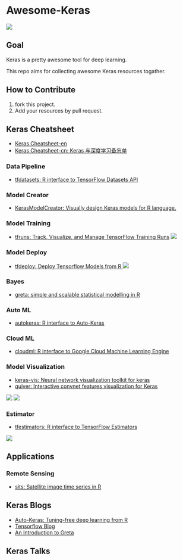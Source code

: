 
# Awesome-Keras

![](https://camo.githubusercontent.com/1997c7e760b163a61aba3a2c98f21be8c524be29/68747470733a2f2f617765736f6d652e72652f62616467652e737667)

## Goal

Keras is a pretty awesome tool for deep learning.

This repo aims for collecting awesome Keras resources togather.

## How to Contribute

1. fork this project.
2. Add your resources by pull request.

## Keras Cheatsheet

+ [Keras Cheatsheet-en](https://github.com/harryprince/cheatsheets/blob/master/keras.pdf)
+ [Keras Cheatsheet-cn: Keras 与深度学习备忘单](https://github.com/harryprince/cheatsheets/raw/master/translations/chinese/keras-cheatsheet_zh_CN.pdf)

### Data Pipeline

+ [tfdatasets: R interface to TensorFlow Datasets API](https://github.com/rstudio/tfdatasets)

### Model Creator

+ [KerasModelCreator: Visually design Keras models for R language.](https://github.com/jcrodriguez1989/KerasModelCreator)

### Model Training

+ [tfruns: Track, Visualize, and Manage TensorFlow Training Runs](https://github.com/rstudio/tfruns)
![](https://tensorflow.rstudio.com/tools/tfruns/articles/images/ls_runs_compare.png)

### Model Deploy

+ [tfdeploy: Deploy Tensorflow Models from R ](https://github.com/rstudio/tfdeploy)
![](https://tensorflow.rstudio.com/tools/tfdeploy/articles/images/swagger.png)

### Bayes

+ [greta: simple and scalable statistical modelling in R](https://github.com/greta-dev/greta)

### Auto ML

+ [autokeras: R interface to Auto-Keras](https://github.com/jcrodriguez1989/autokeras)

### Cloud ML

+ [cloudml: R interface to Google Cloud Machine Learning Engine](https://github.com/rstudio/cloudml)

### Model Visualization

+ [keras-vis: Neural network visualization toolkit for keras](https://github.com/raghakot/keras-vis)
+ [quiver: Interactive convnet features visualization for Keras](https://github.com/keplr-io/quiver)

![](https://raw.githubusercontent.com/raghakot/keras-vis/master/images/conv_vis/cover.jpg?raw=true)
![](https://cloud.githubusercontent.com/assets/5866348/20253975/f3d56f14-a9e4-11e6-9693-9873a18df5d3.gif)

### Estimator

+ [tfestimators: R interface to TensorFlow Estimators](https://github.com/rstudio/tfestimators)

![](https://tensorflow.rstudio.com/tfestimators/articles/images/tensorflow-architecture.png)

## Applications

### Remote Sensing

+ [sits: Satellite image time series in R](https://github.com/e-sensing/sits)

## Keras Blogs

+ [Auto-Keras: Tuning-free deep learning from R](https://github.com/jcrodriguez1989/tf_blog_autokeras/blob/master/autokeras.Rmd)
+ [Tensorflow Blog](https://github.com/rstudio/tensorflow-blog)
+ [An Introduction to Greta](https://rviews.rstudio.com/2018/04/23/on-first-meeting-greta/)

## Keras Talks






